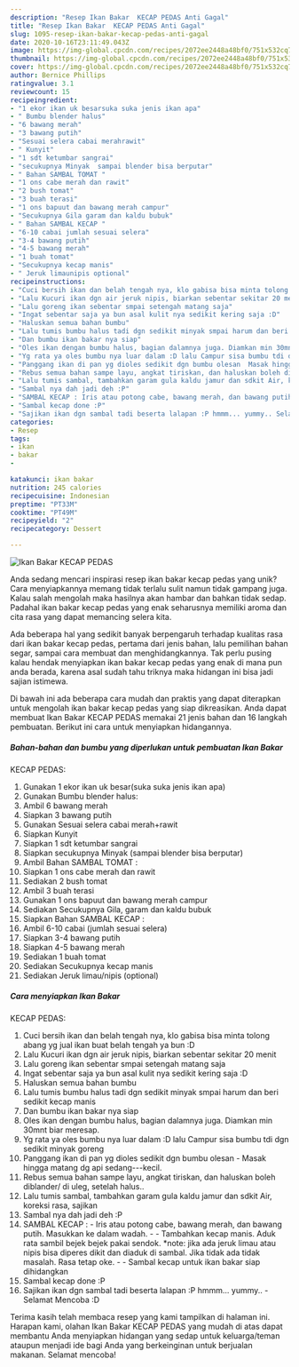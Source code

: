 ```yaml
---
description: "Resep Ikan Bakar  KECAP PEDAS Anti Gagal"
title: "Resep Ikan Bakar  KECAP PEDAS Anti Gagal"
slug: 1095-resep-ikan-bakar-kecap-pedas-anti-gagal
date: 2020-10-16T23:11:49.043Z
image: https://img-global.cpcdn.com/recipes/2072ee2448a48bf0/751x532cq70/ikan-bakar-kecap-pedas-foto-resep-utama.jpg
thumbnail: https://img-global.cpcdn.com/recipes/2072ee2448a48bf0/751x532cq70/ikan-bakar-kecap-pedas-foto-resep-utama.jpg
cover: https://img-global.cpcdn.com/recipes/2072ee2448a48bf0/751x532cq70/ikan-bakar-kecap-pedas-foto-resep-utama.jpg
author: Bernice Phillips
ratingvalue: 3.1
reviewcount: 15
recipeingredient:
- "1 ekor ikan uk besarsuka suka jenis ikan apa"
- " Bumbu blender halus"
- "6 bawang merah"
- "3 bawang putih"
- "Sesuai selera cabai merahrawit"
- " Kunyit"
- "1 sdt ketumbar sangrai"
- "secukupnya Minyak  sampai blender bisa berputar"
- " Bahan SAMBAL TOMAT "
- "1 ons cabe merah dan rawit"
- "2 bush tomat"
- "3 buah terasi"
- "1 ons bapuut dan bawang merah campur"
- "Secukupnya Gila garam dan kaldu bubuk"
- " Bahan SAMBAL KECAP "
- "6-10 cabai jumlah sesuai selera"
- "3-4 bawang putih"
- "4-5 bawang merah"
- "1 buah tomat"
- "Secukupnya kecap manis"
- " Jeruk limaunipis optional"
recipeinstructions:
- "Cuci bersih ikan dan belah tengah nya, klo gabisa bisa minta tolong abang yg jual ikan buat belah tengah ya bun :D"
- "Lalu Kucuri ikan dgn air jeruk nipis, biarkan sebentar sekitar 20 menit"
- "Lalu goreng ikan sebentar smpai setengah matang saja"
- "Ingat sebentar saja ya bun asal kulit nya sedikit kering saja :D"
- "Haluskan semua bahan bumbu"
- "Lalu tumis bumbu halus tadi dgn sedikit minyak smpai harum dan beri sedikit kecap manis"
- "Dan bumbu ikan bakar nya siap"
- "Oles ikan dengan bumbu halus, bagian dalamnya juga. Diamkan min 30mnt biar meresap."
- "Yg rata ya oles bumbu nya luar dalam :D lalu Campur sisa bumbu tdi dgn sedikit minyak goreng"
- "Panggang ikan di pan yg dioles sedikit dgn bumbu olesan  Masak hingga matang dg api sedang---kecil."
- "Rebus semua bahan sampe layu, angkat tiriskan, dan haluskan boleh diblander/ di uleg, setelah halus.."
- "Lalu tumis sambal, tambahkan garam gula kaldu jamur dan sdkit Air, koreksi rasa, sajikan"
- "Sambal nya dah jadi deh :P"
- "SAMBAL KECAP : Iris atau potong cabe, bawang merah, dan bawang putih. Masukkan ke dalam wadah.  Tambahkan kecap manis. Aduk rata sambil bejek bejek pakai sendok. *note: jika ada jeruk limau atau nipis bisa diperes dikit dan diaduk di sambal. Jika tidak ada tidak masalah. Rasa tetap oke.  Sambal kecap untuk ikan bakar siap dihidangkan"
- "Sambal kecap done :P"
- "Sajikan ikan dgn sambal tadi beserta lalapan :P hmmm... yummy.. Selamat Mencoba :D"
categories:
- Resep
tags:
- ikan
- bakar
- 

katakunci: ikan bakar  
nutrition: 245 calories
recipecuisine: Indonesian
preptime: "PT33M"
cooktime: "PT49M"
recipeyield: "2"
recipecategory: Dessert

---
```



![Ikan Bakar
 KECAP PEDAS](https://img-global.cpcdn.com/recipes/2072ee2448a48bf0/751x532cq70/ikan-bakar-kecap-pedas-foto-resep-utama.jpg)

Anda sedang mencari inspirasi resep ikan bakar
 kecap pedas yang unik? Cara menyiapkannya memang tidak terlalu sulit namun tidak gampang juga. Kalau salah mengolah maka hasilnya akan hambar dan bahkan tidak sedap. Padahal ikan bakar
 kecap pedas yang enak seharusnya memiliki aroma dan cita rasa yang dapat memancing selera kita.

Ada beberapa hal yang sedikit banyak berpengaruh terhadap kualitas rasa dari ikan bakar
 kecap pedas, pertama dari jenis bahan, lalu pemilihan bahan segar, sampai cara membuat dan menghidangkannya. Tak perlu pusing kalau hendak menyiapkan ikan bakar
 kecap pedas yang enak di mana pun anda berada, karena asal sudah tahu triknya maka hidangan ini bisa jadi sajian istimewa.




Di bawah ini ada beberapa cara mudah dan praktis yang dapat diterapkan untuk mengolah ikan bakar
 kecap pedas yang siap dikreasikan. Anda dapat membuat Ikan Bakar
 KECAP PEDAS memakai 21 jenis bahan dan 16 langkah pembuatan. Berikut ini cara untuk menyiapkan hidangannya.

<!--inarticleads1-->

##### Bahan-bahan dan bumbu yang diperlukan untuk pembuatan Ikan Bakar
 KECAP PEDAS:

1. Gunakan 1 ekor ikan uk besar(suka suka jenis ikan apa)
1. Gunakan  Bumbu blender halus:
1. Ambil 6 bawang merah
1. Siapkan 3 bawang putih
1. Gunakan Sesuai selera cabai merah+rawit
1. Siapkan  Kunyit
1. Siapkan 1 sdt ketumbar sangrai
1. Siapkan secukupnya Minyak  (sampai blender bisa berputar)
1. Ambil  Bahan SAMBAL TOMAT :
1. Siapkan 1 ons cabe merah dan rawit
1. Sediakan 2 bush tomat
1. Ambil 3 buah terasi
1. Gunakan 1 ons bapuut dan bawang merah campur
1. Sediakan Secukupnya Gila, garam dan kaldu bubuk
1. Siapkan  Bahan SAMBAL KECAP :
1. Ambil 6-10 cabai (jumlah sesuai selera)
1. Siapkan 3-4 bawang putih
1. Siapkan 4-5 bawang merah
1. Sediakan 1 buah tomat
1. Sediakan Secukupnya kecap manis
1. Sediakan  Jeruk limau/nipis (optional)




<!--inarticleads2-->

##### Cara menyiapkan Ikan Bakar
 KECAP PEDAS:

1. Cuci bersih ikan dan belah tengah nya, klo gabisa bisa minta tolong abang yg jual ikan buat belah tengah ya bun :D
1. Lalu Kucuri ikan dgn air jeruk nipis, biarkan sebentar sekitar 20 menit
1. Lalu goreng ikan sebentar smpai setengah matang saja
1. Ingat sebentar saja ya bun asal kulit nya sedikit kering saja :D
1. Haluskan semua bahan bumbu
1. Lalu tumis bumbu halus tadi dgn sedikit minyak smpai harum dan beri sedikit kecap manis
1. Dan bumbu ikan bakar nya siap
1. Oles ikan dengan bumbu halus, bagian dalamnya juga. Diamkan min 30mnt biar meresap.
1. Yg rata ya oles bumbu nya luar dalam :D lalu Campur sisa bumbu tdi dgn sedikit minyak goreng
1. Panggang ikan di pan yg dioles sedikit dgn bumbu olesan  - Masak hingga matang dg api sedang---kecil.
1. Rebus semua bahan sampe layu, angkat tiriskan, dan haluskan boleh diblander/ di uleg, setelah halus..
1. Lalu tumis sambal, tambahkan garam gula kaldu jamur dan sdkit Air, koreksi rasa, sajikan
1. Sambal nya dah jadi deh :P
1. SAMBAL KECAP : - Iris atau potong cabe, bawang merah, dan bawang putih. Masukkan ke dalam wadah. -  - Tambahkan kecap manis. Aduk rata sambil bejek bejek pakai sendok. *note: jika ada jeruk limau atau nipis bisa diperes dikit dan diaduk di sambal. Jika tidak ada tidak masalah. Rasa tetap oke. -  - Sambal kecap untuk ikan bakar siap dihidangkan
1. Sambal kecap done :P
1. Sajikan ikan dgn sambal tadi beserta lalapan :P hmmm... yummy.. - Selamat Mencoba :D




Terima kasih telah membaca resep yang kami tampilkan di halaman ini. Harapan kami, olahan Ikan Bakar
 KECAP PEDAS yang mudah di atas dapat membantu Anda menyiapkan hidangan yang sedap untuk keluarga/teman ataupun menjadi ide bagi Anda yang berkeinginan untuk berjualan makanan. Selamat mencoba!
